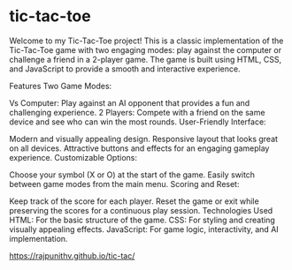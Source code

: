 # tic-tac-toe

Welcome to my Tic-Tac-Toe project! This is a classic implementation of the Tic-Tac-Toe game with two engaging modes: play against the computer or challenge a friend in a 2-player game. The game is built using HTML, CSS, and JavaScript to provide a smooth and interactive experience.

Features
Two Game Modes:

Vs Computer: Play against an AI opponent that provides a fun and challenging experience.
2 Players: Compete with a friend on the same device and see who can win the most rounds.
User-Friendly Interface:

Modern and visually appealing design.
Responsive layout that looks great on all devices.
Attractive buttons and effects for an engaging gameplay experience.
Customizable Options:

Choose your symbol (X or O) at the start of the game.
Easily switch between game modes from the main menu.
Scoring and Reset:

Keep track of the score for each player.
Reset the game or exit while preserving the scores for a continuous play session.
Technologies Used
HTML: For the basic structure of the game.
CSS: For styling and creating visually appealing effects.
JavaScript: For game logic, interactivity, and AI implementation.


https://rajpunithv.github.io/tic-tac/
